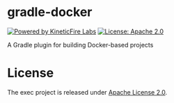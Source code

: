 # gradle-docker
[![Powered by KineticFire Labs](https://img.shields.io/badge/Powered_by-KineticFire_Labs-CDA519?link=https%3A%2F%2Flabs.kineticfire.com%2F)](https://labs.kineticfire.com/)
[![License: Apache 2.0](https://img.shields.io/badge/License-Apache_2.0-blue.svg)](https://opensource.org/licenses/Apache-2.0)
<p></p>
A Gradle plugin for building Docker-based projects

# License
The exec project is released under [Apache License 2.0](https://www.apache.org/licenses/LICENSE-2.0).